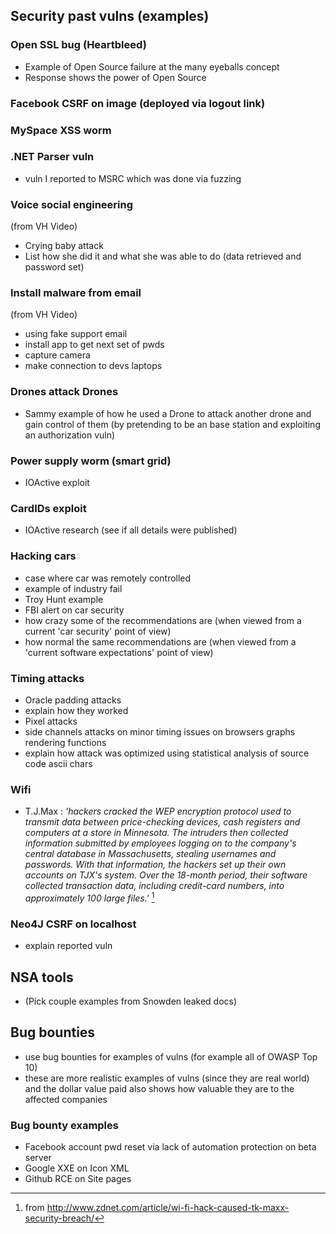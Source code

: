 ## Security past vulns (examples)

### Open SSL bug (Heartbleed)

- Example of Open Source failure at the many eyeballs concept
- Response shows the power of Open Source

### Facebook CSRF on image (deployed via logout link)

### MySpace XSS worm

### .NET Parser vuln

- vuln I reported to MSRC which was done via fuzzing

### Voice social engineering

(from VH Video)

- Crying baby attack
- List how she did it and what she was able to do (data retrieved and password set)

### Install malware from email

(from VH Video)

- using fake support email
- install app to get next set of pwds
- capture camera
- make connection to devs laptops

### Drones attack Drones

- Sammy example of how he used a Drone to attack another drone and gain control of them (by pretending to be an base station and exploiting an authorization vuln)

### Power supply worm (smart grid)

- IOActive exploit

### CardIDs exploit

- IOActive research (see if all details were published)

### Hacking cars

- case where car was remotely controlled
- example of industry fail
- Troy Hunt example
- FBI alert on car security
 - how crazy some of the recommendations are (when viewed from a current 'car security' point of view)
 - how normal the same recommendations are (when viewed from a 'current software expectations' point of view)

### Timing attacks

- Oracle padding attacks
 - explain how they worked
- Pixel attacks
 - side channels attacks on minor timing issues on browsers graphs rendering functions
 - explain how attack was optimized using statistical analysis of source code ascii chars

### Wifi

 - T.J.Max : _'hackers cracked the WEP encryption protocol used to transmit data between price-checking devices, cash registers and computers at a store in Minnesota. The intruders then collected information submitted by employees logging on to the company's central database in Massachusetts, stealing usernames and passwords. With that information, the hackers set up their own accounts on TJX's system. Over the 18-month period, their software collected transaction data, including credit-card numbers, into approximately 100 large files.'_  [^tjmax]

[^tjmax]: from http://www.zdnet.com/article/wi-fi-hack-caused-tk-maxx-security-breach/

### Neo4J CSRF on localhost

  - explain reported vuln

## NSA tools

- (Pick couple examples from Snowden leaked docs)

## Bug bounties

- use bug bounties for examples of vulns (for example all of OWASP Top 10)
- these are more realistic examples of vulns (since they are real world) and the dollar value paid also shows how valuable they are to the affected companies

### Bug bounty examples

- Facebook account pwd reset via lack of automation protection on beta server
- Google XXE on Icon XML
- Github RCE on Site pages
